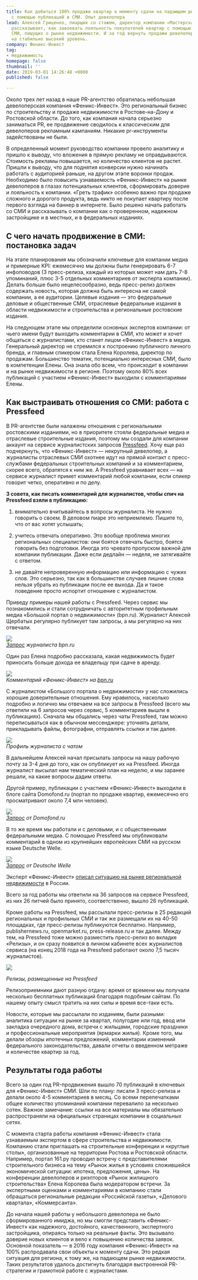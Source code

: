 ```yaml
---
title: Как добиться 100% продажи квартир к моменту сдачи на падающем рынке недвижимости
  с помощью публикаций в СМИ. Опыт девелопера
lead: Алексей Гриценко, пиарщик со стажем, директор компании «Мастерская пресс-релизов»
  рассказывает, как завоевать лояльность покупателей квартир с помощью отраслевых
  СМИ, пишущих о рынке недвижимости. И за год вернуть продажи девелоперской компании
  на стабильно высокий уровень.
company: Феникс-Инвест
tag:
- Недвижимость
homepage: false
thumbnail: ''
date: 2019-03-01 14:26:48 +0000
published: false

---
```

Около трех лет назад в наше PR-агентство обратилась небольшая девелоперская компания «Феникс-Инвест». Это региональный бизнес по строительству и продаже недвижимости в Ростове-на-Дону и Ростовской области. До того, как компания начала серьезно заниматься PR, ее продвижение сводилось к классическим для девелоперов рекламным кампаниям. Никакие pr-инструменты задействованы не были.

В определенный момент руководство компании провело аналитику и пришло к выводу, что вложения в прямую рекламу не оправдываются. Стоимость рекламы повышается, но количество клиентов не растет. Пришли к выводу, что для поднятия конверсии нужно начинать работать с аудиторией раньше, на другом этапе воронки продаж. Необходимо было повысить узнаваемость «Феникс-Инвест» на рынке девелоперов в глазах потенциальных клиентов, сформировать доверие и лояльность к компании. «Греть трафик» особенно важно при продаже сложного и дорогого продукта, ведь никто не покупает квартиру после первого взгляда на баннер в интернете. Было решено начать работать со СМИ и рассказывать о компании как о проверенном, надежном застройщике и в местных, и в федеральных изданиях.

## С чего начать продвижение в СМИ: постановка задач

На этапе планирования мы обозначили ключевые для компании медиа и примерные KPI: ежемесячно мы должны были генерировать 6-7 инфоповодов (3 пресс-релиза, каждый из которых может нам дать 7-8 упоминаний, плюс 3-5 отдельных комментариев от эксперта компании). Делать больше было нецелесообразно, ведь пресс-релиз должен содержать новость, которая должна быть интересна не самой компании, а ее аудитории. Целевые издания — это федеральные деловые и общественные СМИ, отраслевые федеральные издания в области недвижимости и строительства и региональные ростовские издания.

На следующем этапе мы определили основных экспертов компании: от чьего имени будут выходить комментарии в СМИ, кто может и хочет общаться с журналистами, кто станет лицом «Феникс-Инвест» в медиа. Генеральный директор не стремился к построению публичного личного бренда, и главным спикером стала Елена Королева, директор по продажам. Большинство тематик, потенциально интересных СМИ, было в компетенции Елены. Она знала обо всем, что происходит в компании и на рынке недвижимости в регионе. Поэтому около 80% всех публикаций с участием «Феникс-Инвест» выходили с комментариями Елены.

## Как выстраивать отношения со СМИ: работа с Pressfeed

В PR-агентстве были налажены отношения с региональными ростовскими изданиями, но в приоритете стояли федеральные медиа и отраслевые строительные издания, поэтому мы создали для компании аккаунт на сервисе журналистских запросов [Pressfeed](https://pressfeed.ru/). Хочу еще раз подчеркнуть, что «Феникс-Инвест» — некрупный девелопер, а журналисты отраслевых СМИ охотнее идут на прямой контакт с пресс-службами федеральных строительных компаний и за комментарием, скорее всего, обратятся к ним же. А Pressfeed уравнивает всех — на сервисе журналист примет комментарий любой компании, если спикер говорит четко, оперативно и по делу.

  
**3 совета, как писать комментарий для журналистов, чтобы спич на Pressfeed взяли в публикацию:**

1) внимательно вчитывайтесь в вопросы журналиста. Не нужно говорить о своем. В деловом пиаре это неприемлемо. Пишите то, что от вас хотят услышать;

2) учитесь отвечать оперативно. Это вообще проблема многих региональных специалистов: они боятся отвечать быстро, боятся говорить без подготовки. Иногда это чревато пропуском важной для компании публикации. Даже если дедлайн — неделя, не затягивайте с ответом.

3) не давайте непроверенную информацию или информацию с чужих слов. Это серьезно, так как в большинстве случаев лишние слова нельзя убрать из публикации после ее выхода. Да и такое поведение просто испортит отношение с журналистом.

  
Приведу примеры нашей работы с Pressfeed. Через сервис мы познакомились и стали сотрудничать с авторитетным профильным медиа «Большой портал о недвижимости» (bpn.ru). Журналист Алексей Щербатых регулярно публикует там запросы, а мы регулярно на них отвечали.

![](../assets/uploads/image3-6.png)  
[_Запрос_](https://pressfeed.ru/query/15332) _журналиста bpn.ru_

Один раз Елена подробно рассказала, какая недвижимость будет приносить больше дохода ее владельцу при сдаче в аренду.

![](../assets/uploads/image5-7.png)  
_Комментарий «Феникс-Инвест» на_ [_bpn.ru_](http://www.bpn.ru/publications/79363)

С журналистом «Большого портала о недвижимости» у нас сложились хорошие доверительные отношения. Ему нравилось, насколько подробно и логично мы отвечаем на все запросы в Pressfeed (всего мы ответили на 6 запросов через сервис, 5 комментариев вышли в публикациях). Сначала мы общались через чаты Pressfeed, там можно переписываться как в обычном мессенджере: уточнять детали, прикладывать файлы, фотографии, отправлять ссылки и так далее.

![](../assets/uploads/image6-7.png)  
_Профиль журналиста с чатом_

В дальнейшем Алексей начал присылать запросы на нашу рабочую почту за 3-4 дня до того, как он опубликует их на Pressfeed. Иногда журналист высылал нам тематический план на неделю, и мы заранее решали, на какие вопросы дадим ответы.

Другой пример, публикации с участием «Феникс-Инвест» выходили в блоге сайта Domofond.ru (портал по продаже квартир, ежемесячно его просматривают около 7,4 млн человек).

![](../assets/uploads/image4-6.png)  
[_Запрос_](https://pressfeed.ru/query/22289) _от Domofond.ru_

В то же время мы работали и с деловыми, и с общественными федеральными медиа. С помощью Pressfeed мы опубликовали комментарий в одном из крупнейших европейских СМИ на русском языке Deutsche Welle.

![](../assets/uploads/image2-5.png)  
[_Запрос_](https://pressfeed.ru/query/22289) _от Deutsche Welle_

Эксперт «Феникс-Инвест» [описал ситуацию на рынке региональной недвижимости](https://www.dw.com/ru/%D0%B6%D0%B8%D0%BB%D0%B0%D1%8F-%D0%BD%D0%B5%D0%B4%D0%B2%D0%B8%D0%B6%D0%B8%D0%BC%D0%BE%D1%81%D1%82%D1%8C-%D0%B2-%D1%80%D0%BE%D1%81%D1%81%D0%B8%D0%B8-%D0%BF%D0%B0%D0%B4%D0%B5%D0%BD%D0%B8%D0%B5-%D1%86%D0%B5%D0%BD-%D0%BF%D1%80%D0%BE%D0%B4%D0%BE%D0%BB%D0%B6%D0%B8%D1%82%D1%81%D1%8F/a-19468889) в России.

Всего за год работы мы ответили на 36 запросов на сервисе Pressfeed, из них 26 питчей было принято, соответственно, вышло 26 публикаций.

Кроме работы на Pressfeed, мы рассылали пресс-релизы в 25 редакций региональных и профильных СМИ и так же размещали их на 40-50 площадках, где пресс-релизы публикуются бесплатно. Например, publishernews.ru, openmarket.ru, press-release.ru и так далее. Между тем, на Pressfeed тоже можно разместить пресс-релиз во вкладке «Релизы», и он сразу появится в личном кабинете всех журналистов сервиса (на конец 2018 года на Pressfeed работают около 7,5 тысяч журналистов).

![](../assets/uploads/image1-7.png)

_Релизы, размещенные на Pressfeed_

  
Релизоприемники дают разную отдачу: время от времени мы получали несколько бесплатных публикаций благодаря подобным сайтам. По нашему опыту смысл тратить на них силы и время все-таки есть.

Новости, которые мы рассылали по изданиям, были разными: аналитика ситуации на рынке за квартал, полугодие или год, ввод или закладка очередного дома, встречи с жильцами, городские праздники и профессиональные мероприятия (ярмарки жилья). Кроме того, мы делали обзоры ипотечных предложений, комментарии изменений федерального законодательства, давали отчеты о введенном метраже и количестве квартир за год.

## Результаты года работы

Всего за один год PR-продвижения вышло 70 публикаций в ключевых для «Феникс-Инвест» СМИ. Шли по плану: писали 3 пресс-релиза и делали около 4-5 комментариев в месяц. Со всеми перепечатками общее количество упоминаний компании перевалило за несколько сотен. Важное замечание: ссылки на все материалы мы обязательно распространяли на официальных страницах компании в социальных сетях.

С момента старта работы компания «Феникс-Инвест» стала узнаваемым экспертом в сфере строительства и недвижимости. Компанию стали приглашать на строительные конференции и «круглые столы», организованные на территории Ростова и Ростовской области. Например, портал 161.ру проводил встречу с представителями строительного бизнеса на тему «Рынок жилья в условиях сложившейся экономической ситуации: ипотека, предложения, цены». На конференции девелоперов и риэлторов «Рынок жилищного строительства» Елена Королева была модератором встречи. За экспертными оценками и комментариями в компанию стали обращаться региональные редакции «Российской газеты», «Делового квартала», «Коммерсанта».

До начала нашей работы у небольшого девелопера не было сформированного имиджа, но мы смогли представить «Феникс-Инвест» как надежного, достойного, качественного, экспертного застройщика, опираясь только на реальные факты. Это вызывало доверие новых клиентов и вело к повышению количества заявок. Основной показатель — в 2016 году компания «Феникс-Инвест» на 100% распродавала свои объекты к моменту сдачи. Это редкая ситуация для региона, к тому же, на падающем рынке недвижимости. Таких результатов удалось достигнуть благодаря выстроенной PR-стратегии и грамотной работе с журналистами.